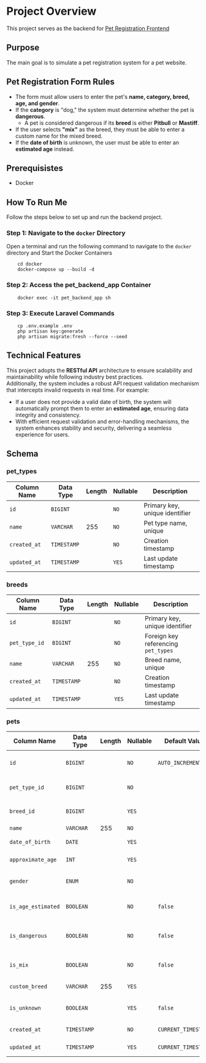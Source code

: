 # Project Overview

This project serves as the backend for [Pet Registration Frontend](https://github.com/ovojhking/pet-registration-frontend)

## Purpose

The main goal is to simulate a pet registration system for a pet website.

## Pet Registration Form Rules

- The form must allow users to enter the pet's **name, category, breed, age, and gender**.
- If the **category** is "dog," the system must determine whether the pet is **dangerous**.
  - A pet is considered dangerous if its **breed** is either **Pitbull** or **Mastiff**.
- If the user selects **"mix"** as the breed, they must be able to enter a custom name for the mixed breed.
- If the **date of birth** is unknown, the user must be able to enter an **estimated age** instead.

## Prerequisistes

- Docker


## How To Run Me

Follow the steps below to set up and run the backend project.

### Step 1: Navigate to the `docker` Directory

Open a terminal and run the following command to navigate to the `docker` directory and Start the Docker Containers

```bash=
    cd docker
    docker-compose up --build -d
```

### Step 2: Access the pet_backend_app Container

```bash=
    docker exec -it pet_backend_app sh
```

### Step 3: Execute Laravel Commands

```bash=
    cp .env.example .env
    php artisan key:generate
    php artisan migrate:fresh --force --seed
```


## Technical Features

This project adopts the **RESTful API** architecture to ensure scalability and maintainability while following industry best practices.  
Additionally, the system includes a robust API request validation mechanism that intercepts invalid requests in real time. For example:  

- If a user does not provide a valid date of birth, the system will automatically prompt them to enter an **estimated age**, ensuring data integrity and consistency.  
- With efficient request validation and error-handling mechanisms, the system enhances stability and security, delivering a seamless experience for users.  

## Schema

### pet_types 
| Column Name  | Data Type  | Length | Nullable | Description                  |
|--------------|------------|--------|----------|------------------------------|
| `id`         | `BIGINT`   |        | `NO`     | Primary key, unique identifier|
| `name`       | `VARCHAR`  | 255    | `NO`     | Pet type name, unique         |
| `created_at` | `TIMESTAMP`|        | `NO`     | Creation timestamp            |
| `updated_at` | `TIMESTAMP`|        | `YES`    | Last update timestamp         |


### breeds
| Column Name  | Data Type  | Length | Nullable | Description                         |
|--------------|------------|--------|----------|-------------------------------------|
| `id`         | `BIGINT`   |        | `NO`     | Primary key, unique identifier      |
| `pet_type_id`| `BIGINT`   |        | `NO`     | Foreign key referencing `pet_types` |
| `name`       | `VARCHAR`  | 255    | `NO`     | Breed name, unique                  |
| `created_at` | `TIMESTAMP`|        | `NO`     | Creation timestamp                  |
| `updated_at` | `TIMESTAMP`|        | `YES`    | Last update timestamp               |

### pets
| Column Name      | Data Type   | Length | Nullable | Default Value        | Description                         |
|------------------|-------------|--------|----------|----------------------|-------------------------------------|
| `id`             | `BIGINT`    |        | `NO`     | `AUTO_INCREMENT`     | Primary key, unique identifier      |
| `pet_type_id`    | `BIGINT`    |        | `NO`     |                      | Foreign key referencing `pet_types` |
| `breed_id`       | `BIGINT`    |        | `YES`    |                      | Foreign key referencing `breeds`    |
| `name`           | `VARCHAR`   | 255    | `NO`     |                      | Pet name                            |
| `date_of_birth`  | `DATE`      |        | `YES`    |                      | Pet date of birth                   |
| `approximate_age`| `INT`       |        | `YES`    |                      | Estimated age                       |
| `gender`         | `ENUM`      |        | `NO`     |                      | Pet gender (`male`, `female`)       |
| `is_age_estimated`| `BOOLEAN`  |        | `NO`     | `false`              | Whether the age is estimated        |
| `is_dangerous`   | `BOOLEAN`   |        | `NO`     | `false`              | Whether the pet is a dangerous breed|
| `is_mix`         | `BOOLEAN`   |        | `NO`     | `false`              | Whether the pet is a mix breed      |
| `custom_breed`   | `VARCHAR`   | 255    | `YES`    |                      | Custom breed name                   |
| `is_unknown`     | `BOOLEAN`   |        | `YES`    | `false`              | Whether the breed is unknown        |
| `created_at`     | `TIMESTAMP` |        | `NO`     | `CURRENT_TIMESTAMP`  | Creation timestamp                   |
| `updated_at`     | `TIMESTAMP` |        | `YES`    | `CURRENT_TIMESTAMP`  | Last update timestamp                |